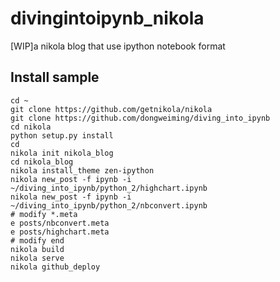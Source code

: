 divingintoipynb_nikola
======================

[WIP]a nikola blog that use ipython notebook format

Install sample
-----

    cd ~
    git clone https://github.com/getnikola/nikola
    git clone https://github.com/dongweiming/diving_into_ipynb
    cd nikola
    python setup.py install
    cd
    nikola init nikola_blog
    cd nikola_blog
    nikola install_theme zen-ipython
    nikola new_post -f ipynb -i ~/diving_into_ipynb/python_2/highchart.ipynb
    nikola new_post -f ipynb -i ~/diving_into_ipynb/python_2/nbconvert.ipynb
    # modify *.meta
    e posts/nbconvert.meta
    e posts/highchart.meta
    # modify end
    nikola build
    nikola serve
    nikola github_deploy
